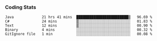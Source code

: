 
### Coding Stats
<!--START_SECTION:waka-->

```text
Java             21 hrs 41 mins  ████████████████████████▒   96.69 %
C#               24 mins         ▒░░░░░░░░░░░░░░░░░░░░░░░░   01.83 %
Text             12 mins         ▒░░░░░░░░░░░░░░░░░░░░░░░░   00.90 %
Binary           4 mins          ░░░░░░░░░░░░░░░░░░░░░░░░░   00.32 %
GitIgnore file   1 min           ░░░░░░░░░░░░░░░░░░░░░░░░░   00.08 %
```

<!--END_SECTION:waka-->

